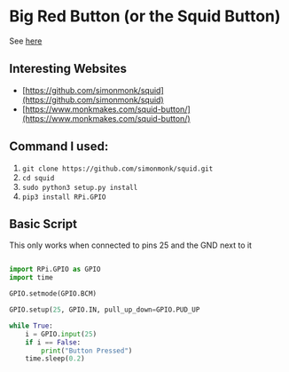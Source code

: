 # Big Red Button (or the Squid Button)

See [here](https://github.com/simonmonk/squid)

## Interesting Websites

  * [https://github.com/simonmonk/squid](https://github.com/simonmonk/squid)
  * [https://www.monkmakes.com/squid-button/](https://www.monkmakes.com/squid-button/)
  
## Command I used:

  1. `git clone https://github.com/simonmonk/squid.git`
  2. `cd squid`
  3. `sudo python3 setup.py install`
  4. `pip3 install RPi.GPIO`
  
## Basic Script 
This only works when connected to pins 25 and the GND next to it

```python

import RPi.GPIO as GPIO
import time

GPIO.setmode(GPIO.BCM)

GPIO.setup(25, GPIO.IN, pull_up_down=GPIO.PUD_UP

while True:
    i = GPIO.input(25)
    if i == False:
        print("Button Pressed")
    time.sleep(0.2)
```

